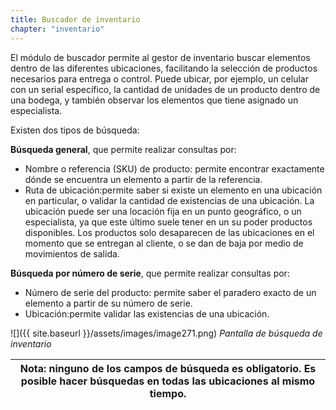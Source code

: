 ```yaml
---
title: Buscador de inventario
chapter: "inventario"
---
```


El módulo de buscador permite al gestor de inventario buscar elementos dentro de las diferentes ubicaciones, facilitando la selección de productos necesarios para entrega o control. Puede ubicar, por ejemplo, un celular con un serial específico, la cantidad de unidades de un producto dentro de una bodega, y también observar los elementos que tiene asignado un especialista.

Existen dos tipos de búsqueda:

**Búsqueda general**, que permite realizar consultas por:

*   Nombre o referencia (SKU) de producto: permite encontrar exactamente dónde se encuentra un elemento a partir de la referencia.
*   Ruta de ubicación:permite saber si existe un elemento en una ubicación en particular, o validar la cantidad de existencias de una ubicación. La ubicación puede ser una locación fija en un punto geográfico, o un especialista, ya que este último suele tener en un su poder productos disponibles. Los productos solo desaparecen de las ubicaciones en el momento que se entregan al cliente, o se dan de baja por medio de movimientos de salida.

**Búsqueda por número de serie**, que permite realizar consultas por:

*   Número de serie del producto: permite saber el paradero exacto de un elemento a partir de su número de serie.
*   Ubicación:permite validar las existencias de una ubicación.


![]({{ site.baseurl }}/assets/images/image271.png)
_Pantalla de búsqueda de inventario_

| **Nota:** ninguno de los campos de búsqueda es obligatorio. Es posible hacer búsquedas en todas las ubicaciones al mismo tiempo. |
| --- |
